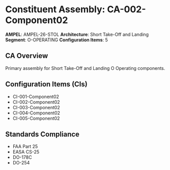 # Constituent Assembly: CA-002-Component02

**AMPEL**: AMPEL-26-STOL
**Architecture**: Short Take-Off and Landing
**Segment**: O-OPERATING
**Configuration Items**: 5

## CA Overview
Primary assembly for Short Take-Off and Landing O Operating components.

## Configuration Items (CIs)
- CI-001-Component02
- CI-002-Component02
- CI-003-Component02
- CI-004-Component02
- CI-005-Component02

## Standards Compliance
- FAA Part 25
- EASA CS-25
- DO-178C
- DO-254
